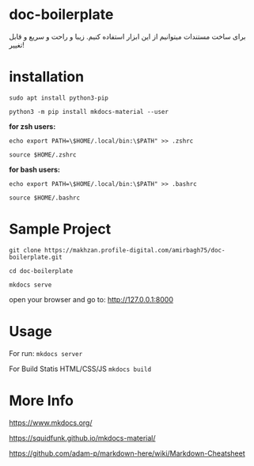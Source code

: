 # doc-boilerplate

برای ساخت مستندات میتوانیم از این ابزار استفاده کنیم. زیبا و راحت و سریع و قابل تغییر!

# installation
`sudo apt install python3-pip`

`python3 -m pip install mkdocs-material --user`

**for zsh users:**

`echo export PATH=\$HOME/.local/bin:\$PATH" >> .zshrc`

`source $HOME/.zshrc`

**for bash users:**

`echo export PATH=\$HOME/.local/bin:\$PATH" >> .bashrc`

`source $HOME/.bashrc`

# Sample Project
`git clone https://makhzan.profile-digital.com/amirbagh75/doc-boilerplate.git`

`cd doc-boilerplate`

`mkdocs serve`

open your browser and go to: http://127.0.0.1:8000

# Usage

For run:
`mkdocs server`

For Build Statis HTML/CSS/JS
`mkdocs build`

# More Info
https://www.mkdocs.org/


https://squidfunk.github.io/mkdocs-material/

https://github.com/adam-p/markdown-here/wiki/Markdown-Cheatsheet